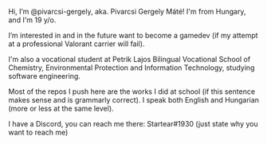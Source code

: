 Hi, I’m @pivarcsi-gergely, aka. Pivarcsi Gergely Máté! I'm from Hungary, and I'm 19 y/o.

I’m interested in and in the future want to become a gamedev (if my attempt at a professional Valorant carrier will fail).

I'm also a vocational student at Petrik Lajos Bilingual Vocational School of Chemistry, Environmental Protection and Information Technology, studying software engineering.

Most of the repos I push here are the works I did at school (if this sentence makes sense and is grammarly correct). I speak both English and Hungarian (more or less at the same level).

I have a Discord, you can reach me there: Startear#1930 (just state why you want to reach me)
